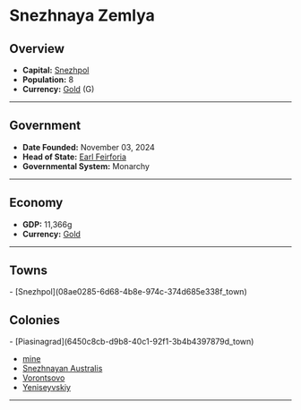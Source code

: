 <!--UNDEDITED FILE, remove this entire line if this file has been edited!-->
# <!--NAME-->Snezhnaya Zemlya<!--NAME-->

## Overview

- **Capital:** <!--CAPITAL_LINK-->[Snezhpol](08ae0285-6d68-4b8e-974c-374d685e338f_town)<!--CAPITAL_LINK-->
- **Population:** <!--POPULATION-->8<!--POPULATION-->
- **Currency:** <!--CURRENCY_LINK-->[Gold](Gold_currency)<!--CURRENCY_LINK--> (<!--CURRENCY_ABV-->G<!--CURRENCY_ABV-->)

---

## Government

- **Date Founded:** <!--FOUNDED-->November 03, 2024<!--FOUNDED-->
- **Head of State:** <!--LEADER_TITLE_LINK-->[Earl Feirforia](Feirforia_user)<!--LEADER_TITLE_LINK-->
- **Governmental System:** <!--GOVERNMENT-->Monarchy<!--GOVERNMENT-->

---

## Economy

- **GDP:** <!--GDP-->11,366g<!--GDP-->
- **Currency:** <!--CURRENCY_LINK-->[Gold](Gold_currency)<!--CURRENCY_LINK-->

---

## Towns

<!--TOWNS-->- [Snezhpol](08ae0285-6d68-4b8e-974c-374d685e338f_town)<!--TOWNS-->

## Colonies

<!--COLONIES-->- [Piasinagrad](6450c8cb-d9b8-40c1-92f1-3b4b4397879d_town)
- [mine](deaea02a-425f-4545-9015-a74350449536_town)
- [Snezhnayan Australis](0869c42e-1d6c-41ba-91ab-c3d1f942e235_town)
- [Vorontsovo](25bbfa89-ff23-4f2d-8f39-22face814c19_town)
- [Yeniseyvskiy](a2bd236a-0e81-4d68-974a-f3fb590bd4cc_town)<!--COLONIES-->

---